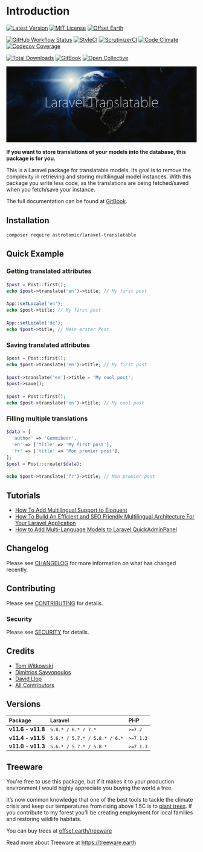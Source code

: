 # Introduction

[![Latest Version](http://img.shields.io/packagist/v/astrotomic/laravel-translatable.svg?label=Release&style=for-the-badge)](https://packagist.org/packages/astrotomic/laravel-translatable)
[![MIT License](https://img.shields.io/github/license/Astrotomic/laravel-translatable.svg?label=License&color=blue&style=for-the-badge)](https://github.com/Astrotomic/laravel-translatable/blob/master/LICENSE)
[![Offset Earth](https://img.shields.io/badge/Treeware-%F0%9F%8C%B3-green?style=for-the-badge)](https://plant.treeware.earth/Astrotomic/laravel-translatable)

[![GitHub Workflow Status](https://img.shields.io/github/workflow/status/Astrotomic/laravel-translatable/run-tests?style=flat-square&logoColor=white&logo=github&label=Tests)](https://github.com/Astrotomic/laravel-translatable/actions?query=workflow%3Arun-tests)
[![StyleCI](https://styleci.io/repos/192333549/shield)](https://styleci.io/repos/192333549)
[![ScrutinizerCI](https://img.shields.io/scrutinizer/quality/g/Astrotomic/laravel-translatable/master.svg?label=Scrutinizer&logoColor=white&logo=scrutinizer-ci&style=flat-square)](https://scrutinizer-ci.com/g/Astrotomic/laravel-translatable/)
[![Code Climate](https://img.shields.io/codeclimate/maintainability/Astrotomic/laravel-translatable.svg?label=CodeClimate&logoColor=white&logo=code-climate&style=flat-square)](https://codeclimate.com/github/Astrotomic/laravel-translatable)
[![Codecov Coverage](https://img.shields.io/codecov/c/github/Astrotomic/laravel-translatable?logo=codecov&logoColor=white&label=Codecov&style=flat-square)](https://codecov.io/gh/Astrotomic/laravel-translatable)

[![Total Downloads](https://img.shields.io/packagist/dt/astrotomic/laravel-translatable.svg?label=Downloads&style=flat-square)](https://packagist.org/packages/astrotomic/laravel-translatable) 
[![GitBook](https://img.shields.io/badge/GitBook-Astrotomic-7e57c2.svg?style=flat-square)](https://docs.astrotomic.info/laravel-translatable)
[![Open Collective](https://img.shields.io/opencollective/all/astrotomic?label=Open%20Collective&style=flat-square)](https://opencollective.com/astrotomic)

![Laravel Translatable](docs/.gitbook/assets/laravel-translatable.png)

**If you want to store translations of your models into the database, this package is for you.**

This is a Laravel package for translatable models. Its goal is to remove the complexity in retrieving and storing multilingual model instances. With this package you write less code, as the translations are being fetched/saved when you fetch/save your instance.

The full documentation can be found at [GitBook](https://docs.astrotomic.info/laravel-translatable).

## Installation

```bash
composer require astrotomic/laravel-translatable
```

## Quick Example

### **Getting translated attributes**

```php
$post = Post::first();
echo $post->translate('en')->title; // My first post

App::setLocale('en');
echo $post->title; // My first post

App::setLocale('de');
echo $post->title; // Mein erster Post
```

### **Saving translated attributes**

```php
$post = Post::first();
echo $post->translate('en')->title; // My first post

$post->translate('en')->title = 'My cool post';
$post->save();

$post = Post::first();
echo $post->translate('en')->title; // My cool post
```

### **Filling multiple translations**

```php
$data = [
  'author' => 'Gummibeer',
  'en' => ['title' => 'My first post'],
  'fr' => ['title' => 'Mon premier post'],
];
$post = Post::create($data);

echo $post->translate('fr')->title; // Mon premier post
```

## Tutorials

* [How To Add Multilingual Support to Eloquent](https://laravel-news.com/how-to-add-multilingual-support-to-eloquent)
* [How To Build An Efficient and SEO Friendly Multilingual Architecture For Your Laravel Application](https://mydnic.be/post/how-to-build-an-efficient-and-seo-friendly-multilingual-architecture-for-your-laravel-application)
* [How to Add Multi-Language Models to Laravel QuickAdminPanel](https://quickadminpanel.com/blog/how-to-add-multi-language-models-to-laravel-quickadminpanel/)

## Changelog

Please see [CHANGELOG](docs/changelog.md) for more information on what has changed recently.

## Contributing

Please see [CONTRIBUTING](CONTRIBUTING.md) for details.

### Security

Please see [SECURITY](SECURITY.md) for details.

## Credits

- [Tom Witkowski](https://github.com/Gummibeer)
- [Dimitrios Savvopoulos](https://github.com/dimsav)
- [David Llop](https://github.com/Lloople)
- [All Contributors](https://github.com/Astrotomic/laravel-translatable/graphs/contributors)

## Versions

| Package | Laravel | PHP |
| :--- | :--- | :--- |
| **v11.6 - v11.8** | `5.8.* / 6.* / 7.*` | `>=7.2` |
| **v11.4 - v11.5** | `5.6.* / 5.7.* / 5.8.* / 6.*` | `>=7.1.3` |
| **v11.0 - v11.3** | `5.6.* / 5.7.* / 5.8.*` | `>=7.1.3` |

## Treeware

You're free to use this package, but if it makes it to your production environment I would highly appreciate you buying the world a tree.

It’s now common knowledge that one of the best tools to tackle the climate crisis and keep our temperatures from rising above 1.5C is to [plant trees](https://www.bbc.co.uk/news/science-environment-48870920). If you contribute to my forest you’ll be creating employment for local families and restoring wildlife habitats.

You can buy trees at [offset.earth/treeware](https://plant.treeware.earth/Astrotomic/laravel-translatable)

Read more about Treeware at https://treeware.earth
